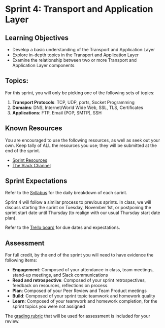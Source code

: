 # Sprint 4: Transport and Application Layer

## Learning Objectives
- Develop a basic understanding of the Transport and Application Layer
- Explore in-depth topics in the Transport and Application Layer
- Examine the relationship between two or more Transport and Application Layer components

## Topics:

For this sprint, you will only be picking one of the following sets of topics:

1. **Transport Protocols**: TCP, UDP, ports, Socket Programming
2. **Domains**: DNS, Internet/World Wide Web, SSL, TLS, Certificates
3. **Applications**: FTP, Email (POP, SMTP),  SSH

## Known Resources

You are encouraged to use the following resources, as well as seek out your own. Keep tally of ALL the resources you use; they will be submitted at the end of the sprint.

- [Sprint Resources](resources.md "Resources for this Sprint")
- [The Slack Channel](https://bereacs.slack.com/archives/C3RLWHHV4 "CSC 412 Slack Channel")

## Sprint Expectations

Refer to the [Syllabus](https://docs.google.com/document/d/1-YyupBHLcooYJ5Ew0uh4Iaa4U_PRmhoysCPhIsajMR4/edit#bookmark=id.pf3cftfn8tj4 "Syllabus") for the daily breakdown of each sprint.

Sprint 4 will follow a similar process to previous sprints. In class, we will discuss starting the sprint on Tuesday, November 1st, or postponing the sprint start date until Thursday (to realign with our usual Thursday start date plan).

Refer to the [Trello board](https://trello.com/c/P8c85lqP/43-upcoming-items "Trello Board") for due dates and expectations. 

## Assessment

For full credit, by the end of the sprint you will need to have evidence the following items:
- **Engagement**: Composed of your attendance in class, team meetings, stand-up meetings, and Slack communications
- **Read and retrospective**: Composed of your sprint retrospectives, feedback on resources, reflections on process
- **Plan**: Composed of your Peer Review and Team Product meetings
- **Build**: Composed of your sprint topic teamwork and homework quality
- **Learn**: Composed of your teamwork and homework completion, for the sprint topics you were not assigned

The [grading rubric](https://docs.google.com/document/d/1FfAv9stxBRcbP4zkIZ-Xk_SkXwxj-l731OCWSt87tjQ/edit?usp=sharing "Grading rubric") that will be used for assessment is included for your review.
